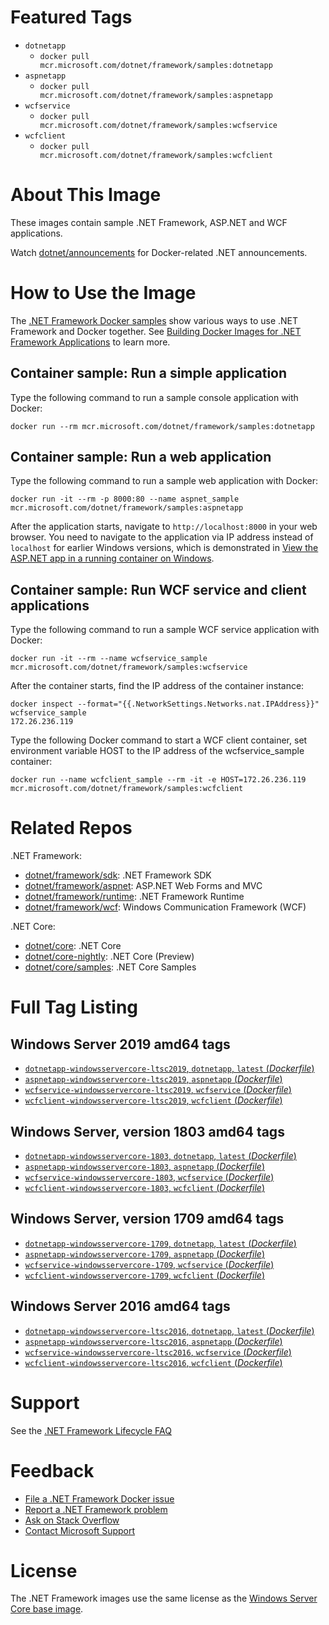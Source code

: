 # Featured Tags

* `dotnetapp`
  * `docker pull mcr.microsoft.com/dotnet/framework/samples:dotnetapp`
* `aspnetapp`
  * `docker pull mcr.microsoft.com/dotnet/framework/samples:aspnetapp`
* `wcfservice`
  * `docker pull mcr.microsoft.com/dotnet/framework/samples:wcfservice`
* `wcfclient`
  * `docker pull mcr.microsoft.com/dotnet/framework/samples:wcfclient`

# About This Image

These images contain sample .NET Framework, ASP.NET and WCF applications.

Watch [dotnet/announcements](https://github.com/dotnet/announcements/labels/Docker) for Docker-related .NET announcements.

# How to Use the Image

The [.NET Framework Docker samples](https://github.com/microsoft/dotnet-framework-docker/blob/master/samples/README.md) show various ways to use .NET Framework and Docker together. See [Building Docker Images for .NET Framework Applications](https://docs.microsoft.com/dotnet/framework/docker/) to learn more.

## Container sample: Run a simple application

Type the following command to run a sample console application with Docker:

```console
docker run --rm mcr.microsoft.com/dotnet/framework/samples:dotnetapp
```

## Container sample: Run a web application

Type the following command to run a sample web application with Docker:

```console
docker run -it --rm -p 8000:80 --name aspnet_sample mcr.microsoft.com/dotnet/framework/samples:aspnetapp
```

After the application starts, navigate to `http://localhost:8000` in your web browser. You need to navigate to the application via IP address instead of `localhost` for earlier Windows versions, which is demonstrated in [View the ASP.NET app in a running container on Windows](https://github.com/microsoft/dotnet-framework-docker/blob/master/samples/aspnetapp/README.md#view-the-aspnet-app-in-a-running-container-on-windows).

## Container sample: Run WCF service and client applications

Type the following command to run a sample WCF service application with Docker:

```console
docker run -it --rm --name wcfservice_sample mcr.microsoft.com/dotnet/framework/samples:wcfservice
```
After the container starts, find the IP address of the container instance:
```console
docker inspect --format="{{.NetworkSettings.Networks.nat.IPAddress}}" wcfservice_sample
172.26.236.119
```
Type the following Docker command to start a WCF client container, set environment variable HOST to the IP address of the wcfservice_sample container:
```console
docker run --name wcfclient_sample --rm -it -e HOST=172.26.236.119 mcr.microsoft.com/dotnet/framework/samples:wcfclient
```
# Related Repos

.NET Framework:

* [dotnet/framework/sdk](https://hub.docker.com/_/microsoft-dotnet-framework-sdk/): .NET Framework SDK
* [dotnet/framework/aspnet](https://hub.docker.com/_/microsoft-dotnet-framework-aspnet/): ASP.NET Web Forms and MVC
* [dotnet/framework/runtime](https://hub.docker.com/_/microsoft-dotnet-framework-runtime/): .NET Framework Runtime
* [dotnet/framework/wcf](https://hub.docker.com/_/microsoft-dotnet-framework-wcf/): Windows Communication Framework (WCF)

.NET Core:

* [dotnet/core](https://hub.docker.com/_/microsoft-dotnet-core/): .NET Core
* [dotnet/core-nightly](https://hub.docker.com/_/microsoft-dotnet-core-nightly/): .NET Core (Preview)
* [dotnet/core/samples](https://hub.docker.com/_/microsoft-dotnet-core-samples/): .NET Core Samples

# Full Tag Listing

## Windows Server 2019 amd64 tags

- [`dotnetapp-windowsservercore-ltsc2019`, `dotnetapp`, `latest` (*Dockerfile*)](https://github.com/dotnet/dotnet-docker/blob/master/samples/dotnetapp/Dockerfile)
- [`aspnetapp-windowsservercore-ltsc2019`, `aspnetapp` (*Dockerfile*)](https://github.com/dotnet/dotnet-docker/blob/master/samples/aspnetapp/Dockerfile)
- [`wcfservice-windowsservercore-ltsc2019`, `wcfservice` (*Dockerfile*)](https://github.com/dotnet/dotnet-docker/blob/master/samples/wcfapp/Dockerfile.web)
- [`wcfclient-windowsservercore-ltsc2019`, `wcfclient` (*Dockerfile*)](https://github.com/dotnet/dotnet-docker/blob/master/samples/wcfapp/Dockerfile.client)

## Windows Server, version 1803 amd64 tags

- [`dotnetapp-windowsservercore-1803`, `dotnetapp`, `latest` (*Dockerfile*)](https://github.com/dotnet/dotnet-docker/blob/master/samples/dotnetapp/Dockerfile)
- [`aspnetapp-windowsservercore-1803`, `aspnetapp` (*Dockerfile*)](https://github.com/dotnet/dotnet-docker/blob/master/samples/aspnetapp/Dockerfile)
- [`wcfservice-windowsservercore-1803`, `wcfservice` (*Dockerfile*)](https://github.com/dotnet/dotnet-docker/blob/master/samples/wcfapp/Dockerfile.web)
- [`wcfclient-windowsservercore-1803`, `wcfclient` (*Dockerfile*)](https://github.com/dotnet/dotnet-docker/blob/master/samples/wcfapp/Dockerfile.client)

## Windows Server, version 1709 amd64 tags

- [`dotnetapp-windowsservercore-1709`, `dotnetapp`, `latest` (*Dockerfile*)](https://github.com/dotnet/dotnet-docker/blob/master/samples/dotnetapp/Dockerfile)
- [`aspnetapp-windowsservercore-1709`, `aspnetapp` (*Dockerfile*)](https://github.com/dotnet/dotnet-docker/blob/master/samples/aspnetapp/Dockerfile)
- [`wcfservice-windowsservercore-1709`, `wcfservice` (*Dockerfile*)](https://github.com/dotnet/dotnet-docker/blob/master/samples/wcfapp/Dockerfile.web)
- [`wcfclient-windowsservercore-1709`, `wcfclient` (*Dockerfile*)](https://github.com/dotnet/dotnet-docker/blob/master/samples/wcfapp/Dockerfile.client)

## Windows Server 2016 amd64 tags

- [`dotnetapp-windowsservercore-ltsc2016`, `dotnetapp`, `latest` (*Dockerfile*)](https://github.com/dotnet/dotnet-docker/blob/master/samples/dotnetapp/Dockerfile)
- [`aspnetapp-windowsservercore-ltsc2016`, `aspnetapp` (*Dockerfile*)](https://github.com/dotnet/dotnet-docker/blob/master/samples/aspnetapp/Dockerfile)
- [`wcfservice-windowsservercore-ltsc2016`, `wcfservice` (*Dockerfile*)](https://github.com/dotnet/dotnet-docker/blob/master/samples/wcfapp/Dockerfile.web)
- [`wcfclient-windowsservercore-ltsc2016`, `wcfclient` (*Dockerfile*)](https://github.com/dotnet/dotnet-docker/blob/master/samples/wcfapp/Dockerfile.client)

# Support

See the [.NET Framework Lifecycle FAQ](https://support.microsoft.com/en-us/help/17455/lifecycle-faq-net-framework)

# Feedback

* [File a .NET Framework Docker issue](https://github.com/microsoft/dotnet-framework-docker/issues)
* [Report a .NET Framework problem](https://developercommunity.visualstudio.com/spaces/61/index.html)
* [Ask on Stack Overflow](https://stackoverflow.com/questions/tagged/.net)
* [Contact Microsoft Support](https://support.microsoft.com/contactus/)

# License

The .NET Framework images use the same license as the [Windows Server Core base image](https://hub.docker.com/_/microsoft-windows-servercore/).
